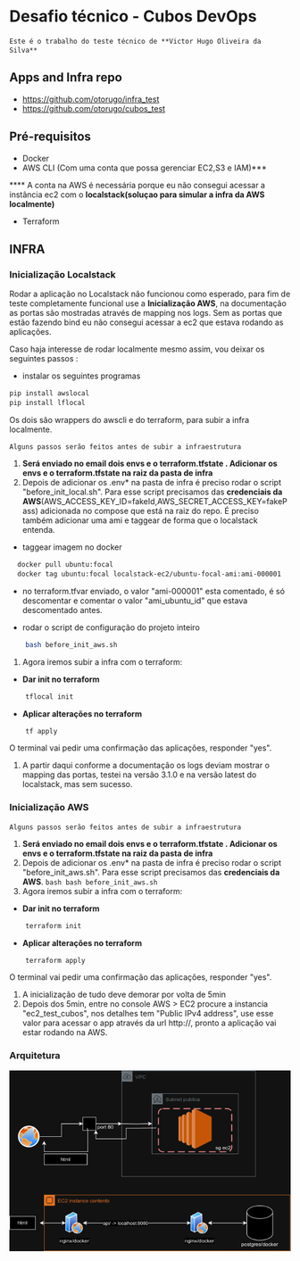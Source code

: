 # Desafio técnico - Cubos DevOps

    Este é o trabalho do teste técnico de **Victor Hugo Oliveira da Silva**


## Apps and Infra repo

- https://github.com/otorugo/infra_test
- https://github.com/otorugo/cubos_test

## Pré-requisitos
- Docker
- AWS CLI (Com uma conta que possa gerenciar EC2,S3 e IAM)***

**** A conta na AWS é necessária porque eu não consegui acessar a instância ec2 com o **localstack(soluçao para simular a infra da AWS localmente)**
- Terraform

## INFRA

### Inicialização Localstack 

  Rodar a aplicação no Localstack não funcionou como esperado, para fim de teste completamente funcional use a **Inicialização AWS**, na documentação as portas são mostradas através de mapping nos logs.
  Sem as portas que estão fazendo bind eu não consegui acessar a ec2 que estava rodando as aplicações. 

Caso haja interesse de rodar localmente mesmo assim, vou deixar os seguintes passos :

- instalar os seguintes programas 

```bash
pip install awslocal
pip install lflocal

```
Os dois são wrappers do awscli e do terraform, para subir a infra localmente.


    Alguns passos serão feitos antes de subir a infraestrutura

  1.  **Será enviado no email dois envs e o terraform.tfstate . Adicionar os envs e o terraform.tfstate na raiz da pasta de infra**
  2.  Depois de adicionar os .env* na pasta de infra é preciso rodar o script "before_init_local.sh".
  Para esse script precisamos das **credenciais da AWS**(AWS_ACCESS_KEY_ID=fakeId,AWS_SECRET_ACCESS_KEY=fakePass) adicionada no compose que está na raiz do repo. É preciso também 
  adicionar uma ami e taggear de forma que o localstack entenda.

- taggear imagem no docker
```bash
  docker pull ubuntu:focal
  docker tag ubuntu:focal localstack-ec2/ubuntu-focal-ami:ami-000001
```

- no terraform.tfvar enviado, o valor "ami-000001" esta comentado, é só descomentar e comentar o valor "ami_ubuntu_id" que estava descomentado antes.


- rodar o script de configuração do projeto inteiro
```bash
    bash before_init_aws.sh
``` 
  1.  Agora iremos subir a infra com o terraform:
- **Dar init no terraform** 
```bash
    tflocal init
```   
- **Aplicar alterações no terraform** 
```bash
    tf apply
```
  O terminal vai pedir uma confirmação das aplicações, responder "yes".

  1.  A partir daqui conforme a documentação os logs deviam mostrar o mapping das portas, testei na versão 3.1.0 e na versão latest do localstack, mas sem sucesso.


### Inicialização AWS


    Alguns passos serão feitos antes de subir a infraestrutura

  1.  **Será enviado no email dois envs e o terraform.tfstate . Adicionar os envs e o terraform.tfstate na raiz da pasta de infra**
  2.  Depois de adicionar os .env* na pasta de infra é preciso rodar o script "before_init_aws.sh".
  Para esse script precisamos das **credenciais da AWS**.
    ```bash
        bash before_init_aws.sh
    ``` 
  3.  Agora iremos subir a infra com o terraform:
- **Dar init no terraform** 
```bash
    terraform init
```   
- **Aplicar alterações no terraform** 
```bash
    terraform apply
```
  O terminal vai pedir uma confirmação das aplicações, responder "yes".

  1.  A inicialização de tudo deve demorar por volta de 5min
  2.  Depois dos 5min, entre no console AWS > EC2 procure a instancia "ec2_test_cubos", nos
detalhes tem "Public IPv4 address", use esse valor para acessar o app através da url
http://<public-ipv4-address>, pronto a aplicação vai estar rodando na AWS.


### Arquitetura

![Arquitetura](https://github.com/otorugo/cubos_test_proj/blob/main/arquitetura.png)